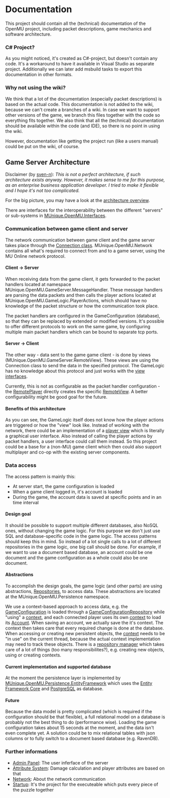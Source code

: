 ﻿# Documentation

This project should contain all the (technical) documentation of the OpenMU project, including packet descriptions, game mechanics and software architecture.

### C# Project?
As you might noticed, it's created as C#-project, but doesn't contain any code.
It's a workaround to have it available in Visual Studio as separate project.
Additionally we can later add msbuild tasks to export this documentation in other formats.


### Why not using the wiki?
We think that a lot of the documentation (especially packet descriptions) is based on the actual code.
This documentation is not added to the wiki, because we can't create a branches of a wiki.
In case we want to support other versions of the game, we branch this files together with the code so everything fits together.
We also think that all the (technical) documentation should be available within the code (and IDE), so there is no point in using the wiki.

However, documentation like getting the project run (like a users manual) could be put on the wiki, of course.

## Game Server Architecture

Disclaimer (by [sven-n](https://github.com/sven-n)):
*This is not a perfect architecture, if such architecture exists anyway.
However, it makes sense to me for this purpose, as an enterprise business application developer.
I tried to make it flexible and I hope it's not too complicated.*

For the big picture, you may have a look at the [architecture overview](architecture%20overview.png).

There are interfaces for the interoperability between the different "servers" or sub-systems in [MUnique.OpenMU.Interfaces](../src/Interfaces/Readme.md).

### Communication between game client and server
The network communication between game client and the game server takes place through the [Connection class](../src/Network/Connection.cs). MUnique.OpenMU.Network contains all what's required to connect from and to a game server, using the MU Online network protocol.

#### Client -> Server
When receiving data from the game client, it gets forwarded to the packet handlers located at namespace MUnique.OpenMU.GameServer.MessageHandler.
These message handlers are parsing the data packets and then calls the player actions located 
at MUnique.OpenMU.GameLogic.PlayerActions, which should have no knowledge of the packet structure
or how the communication took place.

The packet handlers are configured in the GameConfiguration (database), so that they can be replaced by extended or modified versions.
It's possible to offer different protocols to work on the same game, by configuring multiple main packet handlers which can be bound to separate tcp ports.

#### Server -> Client
The other way - data sent to the game game client - is done by views (MUnique.OpenMU.GameServer.RemoteView).
These views are using the Connection class to send the data in the specified protocol. The GameLogic has no
knowledge about this protocol and just works with the [view interfaces](../src/GameLogic/Views/IPlayerView.cs).

Currently, this is not as configurable as the packet handler configuration - the [RemotePlayer](../src/GameServer/RemoteView/RemotePlayer.cs)
directly creates the specific [RemoteView](../src/GameServer/RemoteView/RemoteView.cs).
A better configurability might be good goal for the future.

#### Benefits of this architecture
As you can see, the GameLogic itself does not know how the player actions are triggered or how the "view" look like.
Instead of working with the network, there could be an implementation of a [player view](../src/GameLogic/Views/IPlayerView.cs) which is literally a graphical user interface.
Also instead of calling the player actions by packet handlers, a user interface could call them instead.
So this project could be a base for a (non-MU) game client which then could also support multiplayer and co-op with the existing server components.


### Data access
The access pattern is mainly this:
  * At server start, the game configuration is loaded
  * When a game client logged in, it's account is loaded
  * During the game, the account data is saved at specific points and in an time interval

#### Design goal
It should be possible to support multiple different databases, also NoSQL ones, without changing the game logic.
For this purpose we don't just use SQL and database-specific code in the game logic.
The access patterns should keep this in mind. So instead of a lot single calls to a lot of different repositories in the game logic, one big call should be done.
For example, if we want to use a document based database, an account could be one document and the game configuration as a whole could also be one document.

#### Abstractions
To accomplish the design goals, the game logic (and other parts) are using abstractions, [Repositories](https://martinfowler.com/eaaCatalog/repository.html), to access data.
These abstractions are located at the MUnique.OpenMU.Persistence namespace.

We use a context-based approach to access data, e.g. the [GameConfiguration](../src/DataModel/Configuration/GameConfiguration.cs) is loaded through a [GameConfigurationRepository](../src/Persistence/EntityFramework/GameConfigurationRepository.cs) while "using" a [context](../src/Persistence/IContext.cs), and each connected player uses its own [context](../src/Persistence/IContext.cs) to load its [Account](../src/DataModel/Entities/Account.cs).
When saving an account, we actually save the it's context. The context then takes care that every required change is done at the database.
When accessing or creating new persistent objects, the [context](../src/Persistence/IContext.cs) needs to be "in use" on the current thread, because the actual context implementation may need to track these objects.
There is a [repository manager](../src/Persistence/IRepositoryManager.cs) which takes care of a lot of things (too many responsibilites?), e.g. creating new objects, using or creating contexts.

#### Current implementation and supported database ####
At the moment the persistence layer is implemented by [MUnique.OpenMU.Persistence.EntityFramework](../src/Persistence/EntityFramework/Readme.md) which uses the [Entity Framework Core](https://github.com/aspnet/EntityFrameworkCore) and [PostgreSQL](https://www.postgresql.org/) as database.

#### Future
Because the data model is pretty complicated (which is required if the configuration should be that flexible), a full relational model 
on a database is probably not the best thing to do (performance wise). Loading the game configuration takes about 15 seconds at the moment, and the data isn't even complete yet.
A solution could be to mix relational tables with json columns or to fully switch to a document based database (e.g. RavenDB).

### Further informations
  * [Admin Panel](../src/AdminPanel/Readme.md): The user inferface of the server
  * [Attribute System](../src/AttributeSystem/Readme.md): Damage calculation and player attributes are based on that
  * [Network](../src/Network/Readme.md): About the network communication
  * [Startup](../src/Startup/Readme.md): It's the project for the executeable which puts every piece of the puzzle together
